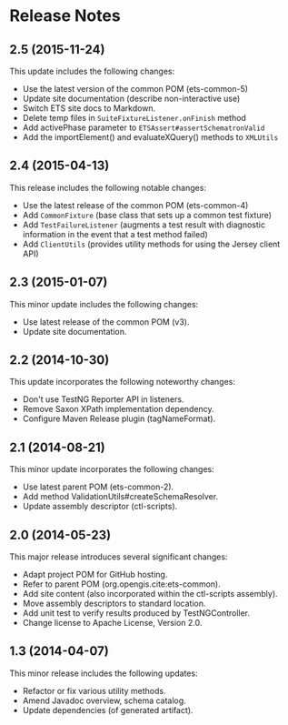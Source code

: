 ﻿# Release Notes

## 2.5 (2015-11-24)
This update includes the following changes:

* Use the latest version of the common POM (ets-common-5)
* Update site documentation (describe non-interactive use)
* Switch ETS site docs to Markdown.
* Delete temp files in `SuiteFixtureListener.onFinish` method
* Add activePhase parameter to `ETSAssert#assertSchematronValid`
* Add the importElement() and evaluateXQuery() methods to `XMLUtils`

## 2.4 (2015-04-13)
This release includes the following notable changes:

* Use the latest release of the common POM (ets-common-4)
* Add `CommonFixture` (base class that sets up a common test fixture)
* Add `TestFailureListener` (augments a test result with diagnostic information 
in the event that a test method failed)
* Add `ClientUtils` (provides utility methods for using the Jersey client API)

## 2.3 (2015-01-07)
This minor update includes the following changes:

* Use latest release of the common POM (v3).
* Update site documentation.

## 2.2 (2014-10-30)
This update incorporates the following noteworthy changes:

* Don't use TestNG Reporter API in listeners.
* Remove Saxon XPath implementation dependency.
* Configure Maven Release plugin (tagNameFormat).

## 2.1 (2014-08-21)
This minor update incorporates the following changes:

* Use latest parent POM (ets-common-2).
* Add method ValidationUtils#createSchemaResolver.
* Update assembly descriptor (ctl-scripts).

## 2.0 (2014-05-23)
This major release introduces several significant changes:

* Adapt project POM for GitHub hosting.
* Refer to parent POM (org.opengis.cite:ets-common).
* Add site content (also incorporated within the ctl-scripts assembly).
* Move assembly descriptors to standard location.
* Add unit test to verify results produced by TestNGController.
* Change license to Apache License, Version 2.0.

## 1.3 (2014-04-07)
This minor release includes the following updates:

* Refactor or fix various utility methods.
* Amend Javadoc overview, schema catalog.
* Update dependencies (of generated artifact).

